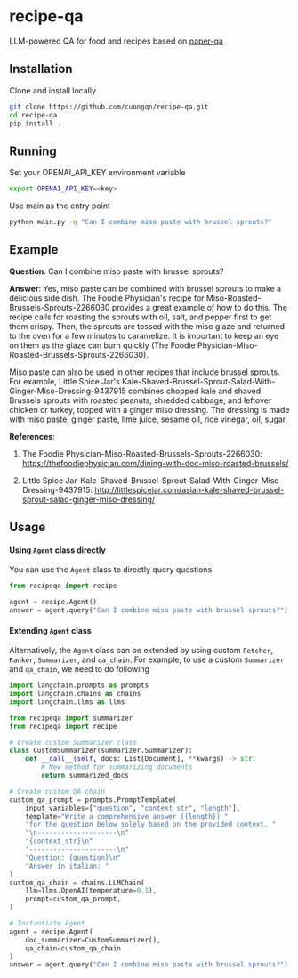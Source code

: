 # recipe-qa
LLM-powered QA for food and recipes based on [paper-qa](https://github.com/whitead/paper-qa)
## Installation
Clone and install locally
```bash
git clone https://github.com/cuongqn/recipe-qa.git
cd recipe-qa
pip install .
```

## Running
Set your OPENAI_API_KEY environment variable
```bash
export OPENAI_API_KEY=<key>
```
Use main as the entry point
```bash
python main.py -q "Can I combine miso paste with brussel sprouts?"
```
## Example
**Question**: Can I combine miso paste with brussel sprouts?

**Answer**: Yes, miso paste can be combined with brussel sprouts to make a delicious side dish. The Foodie Physician's recipe for Miso-Roasted-Brussels-Sprouts-2266030 provides a great example of how to do this. The recipe calls for roasting the sprouts with oil, salt, and pepper first to get them crispy. Then, the sprouts are tossed with the miso glaze and returned to the oven for a few minutes to caramelize. It is important to keep an eye on them as the glaze can burn quickly (The Foodie Physician-Miso-Roasted-Brussels-Sprouts-2266030).

Miso paste can also be used in other recipes that include brussel sprouts. For example, Little Spice Jar's Kale-Shaved-Brussel-Sprout-Salad-With-Ginger-Miso-Dressing-9437915 combines chopped kale and shaved Brussels sprouts with roasted peanuts, shredded cabbage, and leftover chicken or turkey, topped with a ginger miso dressing. The dressing is made with miso paste, ginger paste, lime juice, sesame oil, rice vinegar, oil, sugar,


**References**:

1. The Foodie Physician-Miso-Roasted-Brussels-Sprouts-2266030: https://thefoodiephysician.com/dining-with-doc-miso-roasted-brussels/

2. Little Spice Jar-Kale-Shaved-Brussel-Sprout-Salad-With-Ginger-Miso-Dressing-9437915: http://littlespicejar.com/asian-kale-shaved-brussel-sprout-salad-ginger-miso-dressing/

## Usage
#### Using `Agent` class directly
You can use the `Agent` class to directly query questions
```python
from recipeqa import recipe

agent = recipe.Agent()
answer = agent.query("Can I combine miso paste with brussel sprouts?")
```
#### Extending `Agent` class
Alternatively, the `Agent` class can be extended by using custom `Fetcher`, `Ranker`, `Summarizer`, and `qa_chain`. For example, to use a custom `Summarizer` and `qa_chain`, we need to do following
```python
import langchain.prompts as prompts
import langchain.chains as chains
import langchain.llms as llms

from recipeqa import summarizer
from recipeqa import recipe

# Create custom Summarizer class
class CustomSummarizer(summarizer.Summarizer):
    def __call__(self, docs: List[Document], **kwargs) -> str:
        # New method for summarizing documents
        return summarized_docs

# Create custom QA chain
custom_qa_prompt = prompts.PromptTemplate(
    input_variables=["question", "context_str", "length"],
    template="Write a comprehensive answer ({length}) "
    "for the question below solely based on the provided context. "
    "\n--------------------\n"
    "{context_str}\n"
    "----------------------\n"
    "Question: {question}\n"
    "Answer in italian: "
)
custom_qa_chain = chains.LLMChain(
    llm=llms.OpenAI(temperature=0.1),
    prompt=custom_qa_prompt,
)

# Instantiate Agent
agent = recipe.Agent(
    doc_summarizer=CustomSummarizer(),
    qa_chain=custom_qa_chain
)
answer = agent.query("Can I combine miso paste with brussel sprouts?")
```